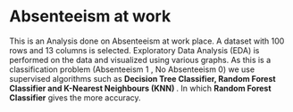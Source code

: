 # Absenteeism at work 
This is an Analysis done on Absenteeism at work place. A dataset with 100 rows and 13 columns is selected. Exploratory Data Analysis (EDA) is performed on the data and visualized using various graphs. As this is a classification problem (Absenteeism 1 , No Absenteeism 0) we use supervised algorithms such as <b> Decision Tree Classifier, Random Forest Classifier and K-Nearest Neighbours (KNN) </b>. In which <b>Random Forest Classifier</b> gives the more accuracy.
